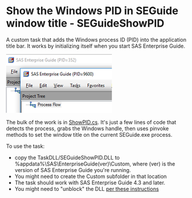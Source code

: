 # Show the Windows PID in SEGuide window title - SEGuideShowPID
A custom task that adds the Windows process ID (PID) into the application title bar.  It works by initializing itself when you start SAS Enterprise Guide.

![Screenshot of the task](https://github.com/cjdinger/SEGuideShowPID/blob/master/pids_example.png?raw=true "Task in action")

The bulk of the work is in [ShowPID.cs](https://github.com/cjdinger/SEGuideShowPID/blob/master/ShowPID.cs).  It's just a few lines of code that detects the process, grabs the Windows handle, then uses pinvoke methods to set the window title on the current SEGuide.exe process.

To use the task:
 - copy the TaskDLL/SEGuideShowPID.DLL to %appdata%\SAS\EnterpriseGuide\(ver)\Custom, where (ver) is the version of SAS Enterprise Guide you're running.
 - You might need to create the Custom subfolder in that location
 - The task should work with SAS Enterprise Guide 4.3 and later.
 - You might need to "unblock" the DLL [per these instructions](http://blogs.sas.com/content/sasdummy/2013/05/19/unblocking-custom-task-dlls/)
 

